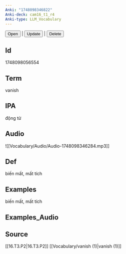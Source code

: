 ```yaml
---
Anki: "1748098346822"
Anki-deck: cam16_t1_r4
Anki-type: LLM_Vocabulary
---
```

<button class="anki-btn-open">Open</button> | <button class="anki-btn-update">Update</button> | <button class="anki-btn-delete">Delete</button>

## Id
 1748098056554
## Term
vanish
## IPA
động từ

## Audio
![[Vocabulary/Audio/Audio-1748098346284.mp3]]
## Def
biến mất, mất tích
## Examples
biến mất, mất tích
## Examples_Audio

## Source
 [[16.T3.P2|16.T3.P2]]
[[Vocabulary/vanish (1)|vanish (1)]]